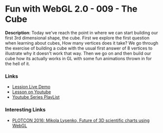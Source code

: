 # Fun with WebGL 2.0 - 009 - The Cube

**Description**:
Today we've reach the point in where we can start building our first 3rd dimensional shape, the cube. First we explore the first question when learning about cubes, How many vertices does it take? We go through the exercise of building a cube with the usual first answer of 8 vertices to illustrate why it doesn't work that way. Then we go on and then build our cube how its actually works in GL with some fun animations thrown in for the hell of it.

### Links
* [Lession Live Demo](http://rawgit.com/sketchpunk/FunWithWebGL2/master/lesson_009/demo.html)
* [Lesson on Youtube](https://www.youtube.com/watch?v=BInLrSQmCw4)
* [Youtube Series PlayList](https://www.youtube.com/playlist?list=PLMinhigDWz6emRKVkVIEAaePW7vtIkaIF)

### Interesting Links
* [PLOTCON 2016: Mikola Lysenko, Future of 3D scientific charts using WebGL](https://www.youtube.com/watch?v=rFjszW5L2aw)
